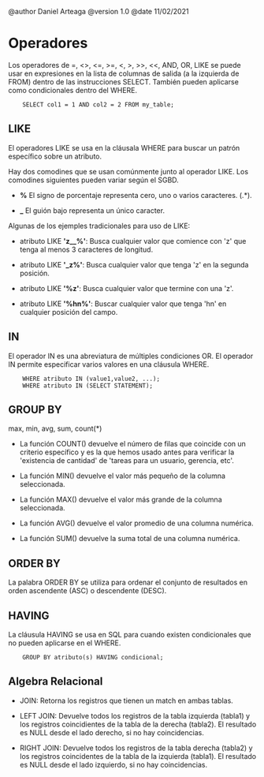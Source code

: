 @author Daniel Arteaga
@version 1.0
@date 11/02/2021

Operadores
==========

Los operadores de =, <>, <=, >=, <, >, >>, <<, AND, OR, LIKE se puede usar en expresiones en la lista de columnas de salida (a la izquierda de FROM) dentro de las instrucciones SELECT. También pueden aplicarse como condicionales dentro del WHERE. 

        SELECT col1 = 1 AND col2 = 2 FROM my_table;

LIKE
----

El operadores LIKE se usa en la cláusala WHERE para buscar un patrón específico sobre un atributo.

Hay dos comodines que se usan comúnmente junto al operador LIKE. Los comodines siguientes pueden variar según el SGBD.

- **%** El signo de porcentaje representa cero, uno o varios caracteres. (.*).

- **_** El guión bajo representa un único caracter.

Algunas de los ejemples tradicionales para uso de LIKE:

- atributo LIKE **'z__%'**: Busca cualquier valor que comience con 'z' que tenga al menos 3 caracteres de longitud.

- atributo LIKE **'_z%'**: Busca cualquier valor que tenga 'z' en la segunda posición.

- atributo LIKE **'%z'**: Busca cualquier valor que termine con una 'z'.

- atributo LIKE **'%hn%'**: Buscar cualquier valor que tenga 'hn' en cualquier posición del campo.


IN
---

El operador IN es una abreviatura de múltiples condiciones OR. El operador IN permite especificar varios valores en una cláusula WHERE.

        WHERE atributo IN (value1,value2, ...);
        WHERE atributo IN (SELECT STATEMENT);

GROUP BY
--------

max, min, avg, sum, count(*)

- La función COUNT() devuelve el número de filas que coincide con un criterio específico y es la que hemos usado antes para verificar la 'existencia de cantidad' de 'tareas para un usuario, gerencia, etc'.

- La función MIN() devuelve el valor más pequeño de la columna seleccionada.

- La función MAX() devuelve el valor más grande de la columna seleccionada.

- La función AVG() devuelve el valor promedio de una columna numérica.

- La función SUM() devuelve la suma total de una columna numérica.

ORDER BY
---------

La palabra ORDER BY se utiliza para ordenar el conjunto de resultados en orden ascendente (ASC) o descendente (DESC).

HAVING
------

La cláusula HAVING se usa en SQL para cuando existen condicionales que no pueden aplicarse en el WHERE.

        GROUP BY atributo(s) HAVING condicional;

Algebra Relacional
------------------

- JOIN: Retorna los registros que tienen un match en ambas tablas.

- LEFT JOIN: Devuelve todos los registros de la tabla izquierda (tabla1) y los registros coincidientes de la tabla de la derecha (tabla2). El resultado es NULL desde el lado derecho, si no hay coincidencias.

- RIGHT JOIN: Devuelve todos los registros de la tabla derecha (tabla2) y los registros coincidentes de la tabla de la izquierda (tabla1). El resultado es NULL desde el lado izquierdo, si no hay coincidencias.
